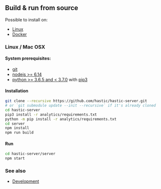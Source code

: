 ## Build & run from source 

Possible to install on:

* [Linux](#linux)
* [Docker](#docker)

### Linux / Mac OSX

#### System prerequisites:

* [git](https://git-scm.com/download/linux)
* [nodejs >= 6.14](https://nodejs.org/en/download/package-manager/#debian-and-ubuntu-based-linux-distributions)
* [python >= 3.6.5 and < 3.7.0](https://www.python.org/downloads/) with [pip3](https://packaging.python.org/guides/installing-using-linux-tools/#installing-pip-setuptools-wheel-with-linux-package-managers)

#### Installation
```bash
git clone --recursive https://github.com/hastic/hastic-server.git
# or `git submodule update --init --recursive` if it's already cloned
cd hastic-server
pip3 install -r analytics/requirements.txt
python -m pip install -r analytics/requirements.txt
cd server
npm install
npm run build
```

#### Run
```bash
cd hastic-server/server
npm start
```

### See also 

* [Development](https://github.com/hastic/hastic-server/wiki/Development-mode)